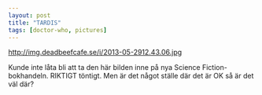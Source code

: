 ```yaml
---
layout: post
title: "TARDIS"
tags: [doctor-who, pictures]
---
```


http://img.deadbeefcafe.se/i/2013-05-2912.43.06.jpg

Kunde inte låta bli att ta den här bilden inne på nya Science 
Fiction-bokhandeln. RIKTIGT töntigt. Men är det något ställe där det är OK så är
det väl där?